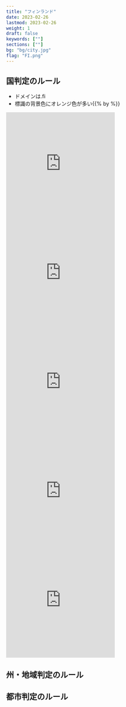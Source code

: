 ```yaml
---
title: "フィンランド"
date: 2023-02-26
lastmod: 2023-02-26
weight: 1
draft: false
keywords: [""]
sections: [""]
bg: "bg/city.jpg"
flag: "FI.png"
---
```


<div class="main-desciption country-description">
    <h2 class="section-title">国判定のルール</h2>
    <ul class="rule-list">
        <li>ドメインは<span class="quiz">.fi</span></li>
        <li>標識の背景色に<span class="quiz">オレンジ色</span>が多い{{% by %}}</li>
    </ul>
</div>

<div class="googlemap-if">
<iframe src="https://www.google.com/maps/embed?pb=!4v1680257878532!6m8!1m7!1si3tQD4fgTg2jpSaX4RTNlg!2m2!1d62.60240319530679!2d22.56829038120098!3f123.10062814551522!4f-7.362185962310448!5f3.325193203789971" width="295" height="295" style="border:0;" allowfullscreen="" loading="lazy" referrerpolicy="no-referrer-when-downgrade"></iframe>
<iframe src="https://www.google.com/maps/embed?pb=!4v1680257983569!6m8!1m7!1sCAoSK0FGMVFpcE4xSnZfNUY0VUQtOXdHU1BaRmRVcUpndmVjY2RxWUx2MDVZZkU.!2m2!1d64.79049293577131!2d28.86883061036374!3f91.48555917413526!4f-7.18344359100135!5f3.302572108668874" width="295" height="295" style="border:0;" allowfullscreen="" loading="lazy" referrerpolicy="no-referrer-when-downgrade"></iframe>
<iframe src="https://www.google.com/maps/embed?pb=!4v1680258023177!6m8!1m7!1sCAoSK0FGMVFpcE4xSnZfNUY0VUQtOXdHU1BaRmRVcUpndmVjY2RxWUx2MDVZZkU.!2m2!1d64.79049293577131!2d28.86883061036374!3f37.19906091178483!4f-9.018507226864358!5f3.325193203789971" width="295" height="295" style="border:0;" allowfullscreen="" loading="lazy" referrerpolicy="no-referrer-when-downgrade"></iframe>
<iframe src="https://www.google.com/maps/embed?pb=!4v1680258058713!6m8!1m7!1stazK7G-71ZUer2LEPZ4ySw!2m2!1d64.23238660465735!2d27.79414926866547!3f334.3234157530637!4f-0.9671649644250522!5f3.325193203789971" width="295" height="295" style="border:0;" allowfullscreen="" loading="lazy" referrerpolicy="no-referrer-when-downgrade"></iframe>
<iframe src="https://www.google.com/maps/embed?pb=!4v1680258157281!6m8!1m7!1s2yXz9ScGow_kAdVuldyAgA!2m2!1d62.5627184508939!2d22.89723479065259!3f296.6156076712753!4f-20.04210075493647!5f3.325193203789971" width="295" height="295" style="border:0;" allowfullscreen="" loading="lazy" referrerpolicy="no-referrer-when-downgrade"></iframe>
</div>

<div class="main-desciption area-description">
    <h2 class="section-title">州・地域判定のルール</h2>
    <ul class="rule-list">
    </ul>
</div>

<div class="main-desciption city-description">
    <h2 class="section-title">都市判定のルール</h2>
    <ul class="rule-list">
    </ul>
</div>


<div class="googlemap-if">
</div>